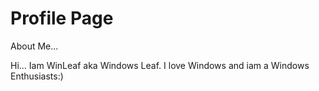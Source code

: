 # Profile Page
About Me...

Hi...
Iam WinLeaf aka Windows Leaf.
I love Windows and iam a Windows Enthusiasts:)

